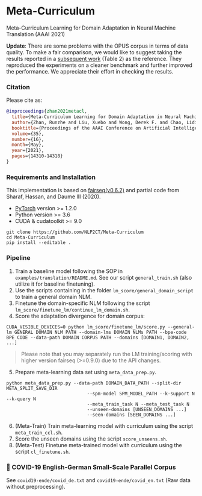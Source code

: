 # Meta-Curriculum
Meta-Curriculum Learning for Domain Adaptation in Neural Machine Translation (AAAI 2021)


**Update**: There are some problems with the OPUS corpus in terms of data quality. To make a fair comparison, we would like to suggest taking the results reported in a [subsequent work](https://arxiv.org/pdf/2112.08288.pdf) (Table 2) as the reference. They reproduced the experiments on a cleaner benchmark and further improved the performance. We appreciate their effort in checking the results.


### Citation

Please cite as:

```bibtex
@inproceedings{zhan2021metacl,
  title={Meta-Curriculum Learning for Domain Adaptation in Neural Machine Translation},
  author={Zhan, Runzhe and Liu, Xuebo and Wong, Derek F. and Chao, Lidia S.},
  booktitle={Proceedings of the AAAI Conference on Artificial Intelligence},
  volume={35},
  number={16},
  month={May}, 
  year={2021},
  pages={14310-14318}
}

```

### Requirements and Installation
This implementation is based on [fairseq(v0.6.2)](https://github.com/pytorch/fairseq/tree/v0.6.2/fairseq) and partial code from Sharaf, Hassan, and Daume III (2020).

* [PyTorch](http://pytorch.org/) version >= 1.2.0
* Python version >= 3.6
* CUDA & cudatoolkit >= 9.0

```
git clone https://github.com/NLP2CT/Meta-Curriculum
cd Meta-Curriculum
pip install --editable .
```

### Pipeline 
1. Train a baseline model following the SOP in `examples/translation/README.md`. See our script `general_train.sh` (also utilize it for baseline finetuning).
2. Use the scripts containing in the folder `lm_score/general_domain_script` to train a general domain NLM.
3. Finetune the domain-specific NLM following the script `lm_score/finetune_lm/continue_lm_domain.sh`.
4. Score the adaptation divergence for domain corpus:
```shell
CUDA_VISIBLE_DEVICES=0 python lm_score/finetune_lm/score.py --general-lm GENERAL DOMAIN NLM PATH --domain-lms DOMAIN NLMs PATH --bpe-code BPE CODE --data-path DOMAIN CORPUS PATH --domains [DOMAIN1, DOMAIN2, ...]
```
> Please note that you may separately run the LM training/scoring with higher version fairseq (>=0.9.0) due to the API changes.

5. Prepare meta-learning data set using `meta_data_prep.py`.
```shell
python meta_data_prep.py --data-path DOMAIN_DATA_PATH --split-dir META_SPLIT_SAVE_DIR
                              --spm-model SPM_MODEL_PATH --k-support N --k-query N
                              --meta_train_task N --meta_test_task N
                              --unseen-domains [UNSEEN_DOMAINS ...] 
                              --seen-domains [SEEN_DOMAINS ...]
```
6. (Meta-Train) Train meta-learning model with curriculum using the script `meta_train_ccl.sh`.
7. Score the unseen domains using the script `score_unseens.sh`.
8. (Meta-Test) Finetune meta-trained model with curriculum using the script `cl_finetune.sh`.


### 🌟 COVID-19 English-German Small-Scale Parallel Corpus
See `covid19-ende/covid_de.txt` and `covid19-ende/covid_en.txt` (Raw data without preprocessing).


